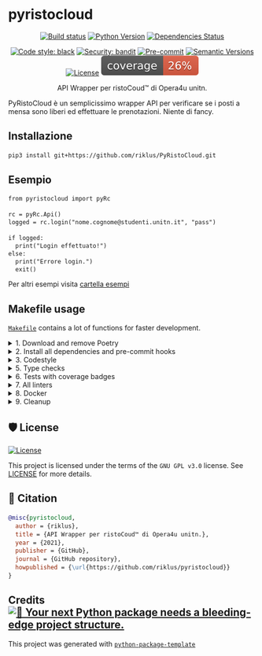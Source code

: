 # pyristocloud

<div align="center">

[![Build status](https://github.com/riklus/pyristocloud/workflows/build/badge.svg?branch=master&event=push)](https://github.com/riklus/pyristocloud/actions?query=workflow%3Abuild)
[![Python Version](https://img.shields.io/pypi/pyversions/pyristocloud.svg)](https://pypi.org/project/pyristocloud/)
[![Dependencies Status](https://img.shields.io/badge/dependencies-up%20to%20date-brightgreen.svg)](https://github.com/riklus/pyristocloud/pulls?utf8=%E2%9C%93&q=is%3Apr%20author%3Aapp%2Fdependabot)

[![Code style: black](https://img.shields.io/badge/code%20style-black-000000.svg)](https://github.com/psf/black)
[![Security: bandit](https://img.shields.io/badge/security-bandit-green.svg)](https://github.com/PyCQA/bandit)
[![Pre-commit](https://img.shields.io/badge/pre--commit-enabled-brightgreen?logo=pre-commit&logoColor=white)](https://github.com/riklus/pyristocloud/blob/master/.pre-commit-config.yaml)
[![Semantic Versions](https://img.shields.io/badge/%20%20%F0%9F%93%A6%F0%9F%9A%80-semantic--versions-e10079.svg)](https://github.com/riklus/pyristocloud/releases)
[![License](https://img.shields.io/github/license/riklus/pyristocloud)](https://github.com/riklus/pyristocloud/blob/master/LICENSE)
![Coverage Report](assets/images/coverage.svg)

API Wrapper per ristoCoud™ di Opera4u unitn.

</div>

PyRistoCloud è un semplicissimo wrapper API per verificare se i posti a mensa sono liberi ed effettuare le prenotazioni. Niente di fancy.

## Installazione

```bash
pip3 install git+https://github.com/riklus/PyRistoCloud.git
```

## Esempio

```python3
from pyristocloud import pyRc

rc = pyRc.Api()
logged = rc.login("nome.cognome@studenti.unitn.it", "pass")

if logged:
  print("Login effettuato!")
else:
  print("Errore login.")
  exit()
```

Per altri esempi visita [cartella esempi](https://github.com/riklus/pyristocloud/examples)

## Makefile usage

[`Makefile`](https://github.com/riklus/pyristocloud/blob/master/Makefile) contains a lot of functions for faster development.

<details>
<summary>1. Download and remove Poetry</summary>
<p>

To download and install Poetry run:

```bash
make poetry-download
```

To uninstall

```bash
make poetry-remove
```

</p>
</details>

<details>
<summary>2. Install all dependencies and pre-commit hooks</summary>
<p>

Install requirements:

```bash
make install
```

Pre-commit hooks coulb be installed after `git init` via

```bash
make pre-commit-install
```

</p>
</details>

<details>
<summary>3. Codestyle</summary>
<p>

Automatic formatting uses `pyupgrade`, `isort` and `black`.

```bash
make codestyle

# or use synonym
make formatting
```

Codestyle checks only, without rewriting files:

```bash
make check-codestyle
```

> Note: `check-codestyle` uses `isort`, `black` and `darglint` library

Update all dev libraries to the latest version using one comand

```bash
make update-dev-deps
```

<details>
<summary>4. Code security</summary>
<p>

```bash
make check-safety
```

This command launches `Poetry` integrity checks as well as identifies security issues with `Safety` and `Bandit`.

```bash
make check-safety
```

</p>
</details>

</p>
</details>

<details>
<summary>5. Type checks</summary>
<p>

Run `mypy` static type checker

```bash
make mypy
```

</p>
</details>

<details>
<summary>6. Tests with coverage badges</summary>
<p>

Run `pytest`

```bash
make test
```

</p>
</details>

<details>
<summary>7. All linters</summary>
<p>

Of course there is a command to ~~rule~~ run all linters in one:

```bash
make lint
```

the same as:

```bash
make test && make check-codestyle && make mypy && make check-safety
```

</p>
</details>

<details>
<summary>8. Docker</summary>
<p>

```bash
make docker-build
```

which is equivalent to:

```bash
make docker-build VERSION=latest
```

Remove docker image with

```bash
make docker-remove
```

More information [about docker](https://github.com/riklus/pyristocloud/tree/master/docker).

</p>
</details>

<details>
<summary>9. Cleanup</summary>
<p>
Delete pycache files

```bash
make pycache-remove
```

Remove package build

```bash
make build-remove
```

Delete .DS_STORE files

```bash
make dsstore-remove
```

Remove .mypycache

```bash
make mypycache-remove
```

Or to remove all above run:

```bash
make cleanup
```

</p>
</details>

## 🛡 License

[![License](https://img.shields.io/github/license/riklus/pyristocloud)](https://github.com/riklus/pyristocloud/blob/master/LICENSE)

This project is licensed under the terms of the `GNU GPL v3.0` license. See [LICENSE](https://github.com/riklus/pyristocloud/blob/master/LICENSE) for more details.

## 📃 Citation

```bibtex
@misc{pyristocloud,
  author = {riklus},
  title = {API Wrapper per ristoCoud™ di Opera4u unitn.},
  year = {2021},
  publisher = {GitHub},
  journal = {GitHub repository},
  howpublished = {\url{https://github.com/riklus/pyristocloud}}
}
```

## Credits [![🚀 Your next Python package needs a bleeding-edge project structure.](https://img.shields.io/badge/python--package--template-%F0%9F%9A%80-brightgreen)](https://github.com/TezRomacH/python-package-template)

This project was generated with [`python-package-template`](https://github.com/TezRomacH/python-package-template)
